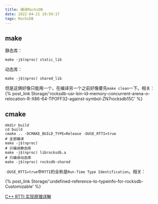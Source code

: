 ```yaml
---
title: 编译RocksDB
date: 2022-04-21 19:59:17
tags: RocksDB
---
```


## make

静态库：

```shell
make -j$(nproc) static_lib
```

动态库：

```shell
make -j$(nproc) shared_lib
```

但是这俩好像只能用一个，在编译另一个之前好像要先`make clean`一下。相关：{% post_link Storage/'rocksdb-usr-bin-ld-memory-concurrent-arena-o-relocation-R-X86-64-TPOFF32-against-symbol-ZN7rocksdb15C' %}

## cmake

```shell
mkdir build
cd build
cmake .. -DCMAKE_BUILD_TYPE=Release -DUSE_RTTI=true
# 全部编译
make -j$(nproc)
# 只编译静态库
make -j$(nproc) librocksdb.a
# 只编译动态库
make -j$(nproc) rocksdb-shared
```

`-DUSE_RTTI=true`中`RTTI`的全称是`Run-Time Type Identification`。相关：

{% post_link Storage/'undefined-reference-to-typeinfo-for-rocksdb-Customizable' %}

[C++ RTTI 实现原理详解](https://blog.csdn.net/xiangbaohui/article/details/109231333)
